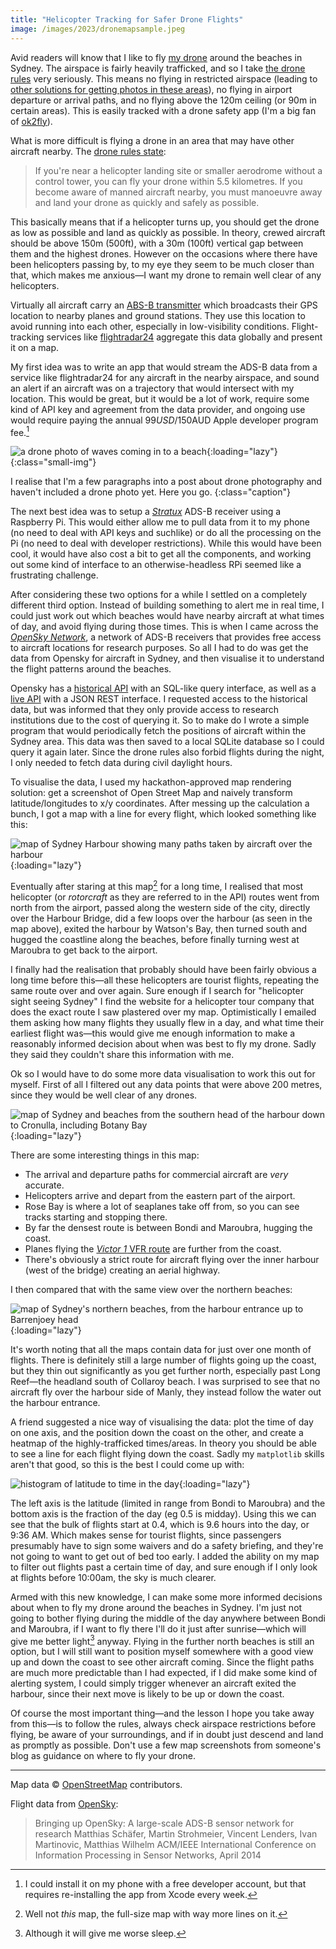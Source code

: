 ```yaml
---
title: "Helicopter Tracking for Safer Drone Flights"
image: /images/2023/dronemapsample.jpeg
---
```


Avid readers will know that I like to fly [my drone](/2023/06/11/dji-mini-3-pro/) around the beaches in Sydney. The airspace is fairly heavily trafficked, and so I take [the drone rules](https://www.casa.gov.au/knowyourdrone) very seriously. This means no flying in restricted airspace (leading to [other solutions for getting photos in these areas](https://youtu.be/gflq7LcE65I)), no flying in airport departure or arrival paths, and no flying above the 120m ceiling (or 90m in certain areas). This is easily tracked with a drone safety app (I'm a big fan of [ok2fly](https://ok2fly.com.au)).

What is more difficult is flying a drone in an area that may have other aircraft nearby. The [drone rules state](https://www.casa.gov.au/knowyourdrone/drone-rules):

> If you're near a helicopter landing site or smaller aerodrome without a control tower, you can fly your drone within 5.5 kilometres. If you become aware of manned aircraft nearby, you must manoeuvre away and land your drone as quickly and safely as possible.

This basically means that if a helicopter turns up, you should get the drone as low as possible and land as quickly as possible. In theory, crewed aircraft should be above 150m (500ft), with a 30m (100ft) vertical gap between them and the highest drones. However on the occasions where there have been helicopters passing by, to my eye they seem to be much closer than that, which makes me anxious—I want my drone to remain well clear of any helicopters.

Virtually all aircraft carry an [ABS-B transmitter][adsb] which broadcasts their GPS location to nearby planes and ground stations. They use this location to avoid running into each other, especially in low-visibility conditions. Flight-tracking services like [flightradar24](http://flightradar24.com) aggregate this data globally and present it on a map.

[adsb]: https://en.wikipedia.org/wiki/Automatic_Dependent_Surveillance–Broadcast

My first idea was to write an app that would stream the ADS-B data from a service like flightradar24 for any aircraft in the nearby airspace, and sound an alert if an aircraft was on a trajectory that would intersect with my location. This would be great, but it would be a lot of work, require some kind of API key and agreement from the data provider, and ongoing use would require paying the annual $99USD/$150AUD Apple developer program fee.[^no-sideload]

[^no-sideload]: I could install it on my phone with a free developer account, but that requires re-installing the app from Xcode every week.

![a drone photo of waves coming in to a beach](https://pics.willhbr.net/photos/2023-06-17.jpeg){:loading="lazy"}
{:class="small-img"}

I realise that I'm a few paragraphs into a post about drone photography and haven't included a drone photo yet. Here you go.
{:class="caption"}

The next best idea was to setup a [_Stratux_](https://stratux.co) ADS-B receiver using a Raspberry Pi. This would either allow me to pull data from it to my phone (no need to deal with API keys and suchlike) or do all the processing on the Pi (no need to deal with developer restrictions). While this would have been cool, it would have also cost a bit to get all the components, and working out some kind of interface to an otherwise-headless RPi seemed like a frustrating challenge.

After considering these two options for a while I settled on a completely different third option. Instead of building something to alert me in real time, I could just work out which beaches would have nearby aircraft at what times of day, and avoid flying during those times. This is when I came across the [_OpenSky Network_][opensky], a network of ADS-B receivers that provides free access to aircraft locations for research purposes. So all I had to do was get the data from Opensky for aircraft in Sydney, and then visualise it to understand the flight patterns around the beaches.

[opensky]: https://opensky-network.org

Opensky has a [historical API](https://opensky-network.org/data/impala) with an SQL-like query interface, as well as a [live API](https://openskynetwork.github.io/opensky-api/) with a JSON REST interface. I requested access to the historical data, but was informed that they only provide access to research institutions due to the cost of querying it. So to make do I wrote a simple program that would periodically fetch the positions of aircraft within the Sydney area. This data was then saved to a local SQLite database so I could query it again later. Since the drone rules also forbid flights during the night, I only needed to fetch data during civil daylight hours.

To visualise the data, I used my hackathon-approved map rendering solution: get a screenshot of Open Street Map and naively transform latitude/longitudes to x/y coordinates. After messing up the calculation a bunch, I got a map with a line for every flight, which looked something like this:

![map of Sydney Harbour showing many paths taken by aircraft over the harbour](/images/2023/dronemapsample.jpeg){:loading="lazy"}

Eventually after staring at this map[^not-this-map] for a long time, I realised that most helicopter (or _rotorcraft_ as they are referred to in the API) routes went from north from the airport, passed along the western side of the city, directly over the Harbour Bridge, did a few loops over the harbour (as seen in the map above), exited the harbour by Watson's Bay, then turned south and hugged the coastline along the beaches, before finally turning west at Maroubra to get back to the airport.

[^not-this-map]: Well not _this_ map, the full-size map with way more lines on it.

I finally had the realisation that probably should have been fairly obvious a long time before this—all these helicopters are tourist flights, repeating the same route over and over again. Sure enough if I search for "helicopter sight seeing Sydney" I find the website for a helicopter tour company that does the exact route I saw plastered over my map. Optimistically I emailed them asking how many flights they usually flew in a day, and what time their earliest flight was—this would give me enough information to make a reasonably informed decision about when was best to fly my drone. Sadly they said they couldn't share this information with me.

Ok so I would have to do some more data visualisation to work this out for myself. First of all I filtered out any data points that were above 200 metres, since they would be well clear of any drones.

![map of Sydney and beaches from the southern head of the harbour down to Cronulla, including Botany Bay](/images/2023/dronesallbeaches.jpeg){:loading="lazy"}

There are some interesting things in this map:

- The arrival and departure paths for commercial aircraft are _very_ accurate.
- Helicopters arrive and depart from the eastern part of the airport.
- Rose Bay is where a lot of seaplanes take off from, so you can see tracks starting and stopping there.
- By far the densest route is between Bondi and Maroubra, hugging the coast.
- Planes flying the [_Victor 1_ VFR route][victor-1] are further from the coast.
- There's obviously a strict route for aircraft flying over the inner harbour (west of the bridge) creating an aerial highway.

[victor-1]: https://wanderwisdom.com/travel-destinations/How-to-Create-a-Navigation-Plan-for-a-VFR-flight

I then compared that with the same view over the northern beaches:

![map of Sydney's northern beaches, from the harbour entrance up to Barrenjoey head](/images/2023/dronesnorthernbeaches.jpeg){:loading="lazy"}

It's worth noting that all the maps contain data for just over one month of flights. There is definitely still a large number of flights going up the coast, but they thin out significantly as you get further north, especially past Long Reef—the headland south of Collaroy beach. I was surprised to see that no aircraft fly over the harbour side of Manly, they instead follow the water out the harbour entrance.

A friend suggested a nice way of visualising the data: plot the time of day on one axis, and the position down the coast on the other, and create a heatmap of the highly-trafficked times/areas. In theory you should be able to see a line for each flight flying down the coast. Sadly my `matplotlib` skills aren't that good, so this is the best I could come up with:

![histogram of latitude to time in the day](/images/2023/dronehistogram.png){:loading="lazy"}

The left axis is the latitude (limited in range from Bondi to Maroubra) and the bottom axis is the fraction of the day (eg 0.5 is midday). Using this we can see that the bulk of flights start at 0.4, which is 9.6 hours into the day, or 9:36 AM. Which makes sense for tourist flights, since passengers presumably have to sign some waivers and do a safety briefing, and they're not going to want to get out of bed too early. I added the ability on my map to filter out flights past a certain time of day, and sure enough if I only look at flights before 10:00am, the sky is much clearer.

Armed with this new knowledge, I can make some more informed decisions about when to fly my drone around the beaches in Sydney. I'm just not going to bother flying during the middle of the day anywhere between Bondi and Maroubra, if I want to fly there I'll do it just after sunrise—which will give me better light[^worse-sleep] anyway. Flying in the further north beaches is still an option, but I will still want to position myself somewhere with a good view up and down the coast to see other aircraft coming. Since the flight paths are much more predictable than I had expected, if I did make some kind of alerting system, I could simply trigger whenever an aircraft exited the harbour, since their next move is likely to be up or down the coast.

[^worse-sleep]: Although it will give me worse sleep.

Of course the most important thing—and the lesson I hope you take away from this—is to follow the rules, always check airspace restrictions before flying, be aware of your surroundings, and if in doubt just descend and land as promptly as possible. Don't use a few map screenshots from someone's blog as guidance on where to fly your drone.

---

Map data &copy; [OpenStreetMap](https://www.openstreetmap.org/copyright) contributors.

Flight data from [OpenSky][opensky]:

> Bringing up OpenSky: A large-scale ADS-B sensor network for research
> Matthias Schäfer, Martin Strohmeier, Vincent Lenders, Ivan Martinovic, Matthias Wilhelm
> ACM/IEEE International Conference on Information Processing in Sensor Networks, April 2014
